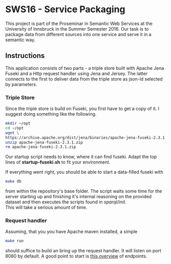 SWS16 - Service Packaging
=========================

This project is part of the Proseminar in Semantic Web Services at the 
University of Innsbruck in the Summer Semester 2016. Our task is to 
package data from different sources into one service and serve it in a 
semantic way.

Instructions
------------

This application consists of two parts - a triple store built with 
Apache Jena Fuseki and a Http request handler using Jena and Jersey. The 
latter connects to the first to deliver data from the triple store as 
json-ld selected by parameters.

### Triple Store

Since the triple store is build on Fuseki, you first have to get a copy 
of it. I suggest doing something like the following.

```sh
mkdir ~/opt
cd ~/opt
wget \
https://archive.apache.org/dist/jena/binaries/apache-jena-fuseki-2.3.1.zip
unzip apache-jena-fuseki-2.3.1.zip
rm apache-jena-fuseki-2.3.1.zip
```

Our startup script needs to know, where it can find fuseki. Adapt the 
top lines of **startup-fuseki.sh** to fit your environment.

If everything went right, you should be able to start a data-filled 
fuseki with

```sh
make db
```

from within the repository's base folder. The script waits some time for 
the server starting up and finishing it's internal reasoning on the 
provided dataset and then executes the scripts found in *sparql/init*.  
This will take a serious amount of time.

### Request handler

Assuming, that you you have Apache maven installed, a simple

```sh
make run
```

should suffice to build an bring up the request handler. It will listen 
on port 8080 by default. A good point to start is [this overview][wadl] 
of endpoints.

[wadl]:http://localhost:8080/application.wadl
